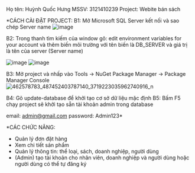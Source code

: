 Họ tên: Huỳnh Quốc Hưng
MSSV: 3121410239
Project: Webite bán sách

*CÁCH CÀI ĐẶT PROJECT:
B1: Mở Microsoft SQL Server kết nối và sao chép Server name
![image](https://github.com/user-attachments/assets/ee5b6775-2628-466d-929e-6c4f6e58ebf5)

B2: Trong thanh tìm kiếm của window gõ: edit environment variables for your account và thêm biến môi trường với tên biến là DB_SERVER và giá trị là tên của server (Server name)

![image](https://github.com/user-attachments/assets/4868416a-a327-4876-8c87-f2170342729a)
![image](https://github.com/user-attachments/assets/ab77c1ab-3d51-4653-9708-df9fea492bc7)

B3: Mở project và nhấp vào Tools -> NuGet Package Manager -> Package Manager Console
![462578783_487452403787140_3719223035962740916_n](https://github.com/user-attachments/assets/b5fba1b4-3b15-449e-bd55-3a1a40cf9afd)

B4: Gõ update-database để khởi tạo cơ sở dữ liệu mặc định
B5: Bấm F5 chạy project sẽ khởi tạo sẵn tài khoản admin trong database

email: admin@gmail.com
password: Admin123*

*CÁC CHỨC NĂNG:
- Quản lý đơn đặt hàng
- Xem chi tiết sản phẩm
- Quản lý thông tin: thể loại, sách, doanh nghiệp, người dùng
- (Admin) tạo tài khoản cho nhân viên, doanh nghiệp và người dùng hoặc người dùng có thể tự đăng ký
